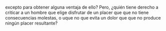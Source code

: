 excepto para obtener alguna
ventaja de ello? Pero, ¿quién 
tiene derecho a criticar a un hombre que elige disfrutar de
un placer que que no tiene consecuencias molestas, o uque no
que evita un dolor que que no
produce ningún placer
resultante?
